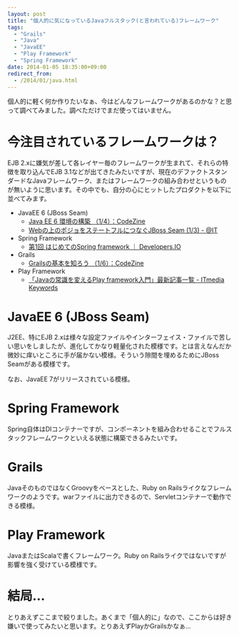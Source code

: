 ```yaml
---
layout: post
title: "個人的に気になっているJavaフルスタック(と言われている)フレームワーク"
tags:
  - "Grails"
  - "Java"
  - "JavaEE"
  - "Play Framework"
  - "Spring Framework"
date: 2014-01-05 18:35:00+09:00
redirect_from:
  - /2014/01/java.html
---
```


個人的に軽く何か作りたいなぁ、今はどんなフレームワークがあるのかな？と思って調べてみました。調べただけでまだ使ってはいません。

<!-- more -->

# 今注目されているフレームワークは？

EJB 2.xに嫌気が差して各レイヤー毎のフレームワークが生まれて、それらの特徴を取り込んでEJB 3.1などが出てきたみたいですが、現在のデファクトスタンダードなJavaフレームワーク、またはフレームワークの組み合わせというものが無いように思います。その中でも、自分の心にヒットしたプロダクトを以下に並べてみます。

* JavaEE 6 (JBoss Seam)
    * [Java EE 6 環境の構築 （1/4）：CodeZine](http://codezine.jp/article/detail/5698)
    * [Webの上のポジョをステートフルにつなぐJBoss Seam (1/3) - @IT](http://www.atmarkit.co.jp/fjava/special/jbossseam/jbossseam_1.html)
* Spring Framework
    * [第1回 はじめてのSpring framework ｜ Developers.IO](http://dev.classmethod.jp/server-side/java/spring-firstcontact/)
* Grails
    * [Grailsの基本を知ろう （1/6）：CodeZine](http://codezine.jp/article/detail/3809)
* Play Framework
    * [「Javaの常識を変えるPlay framework入門」最新記事一覧 - ITmedia Keywords](http://www.atmarkit.co.jp/ait/kw/play_java.html)

# JavaEE 6 (JBoss Seam)

J2EE、特にEJB 2.xは様々な設定ファイルやインターフェイス・ファイルで苦しい思いをしましたが、進化してかなり軽量化された模様です。とは言えなんだか微妙に痒いところに手が届かない模様。そういう隙間を埋めるためにJBoss Seamがある模様です。

なお、JavaEE 7がリリースされている模様。

# Spring Framework

Spring自体はDIコンテナーですが、コンポーネントを組み合わせることでフルスタックフレームワークといえる状態に構築できるみたいです。

# Grails

JavaそのものではなくGroovyをベースとした、Ruby on Railsライクなフレームワークのようです。warファイルに出力できるので、Servletコンテナーで動作できる模様。

# Play Framework

JavaまたはScalaで書くフレームワーク。Ruby on Railsライクではないですが影響を強く受けている模様です。

# 結局…

とりあえずここまで絞りました。あくまで「個人的に」なので、ここからは好き嫌いで使ってみたいと思います。とりあえずPlayかGrailsかなぁ…
